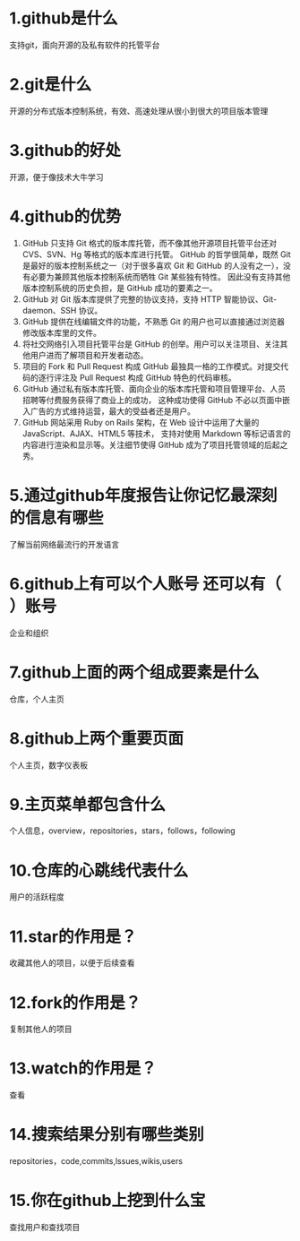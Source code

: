 # 1.github是什么
  支持git，面向开源的及私有软件的托管平台
# 2.git是什么
  开源的分布式版本控制系统，有效、高速处理从很小到很大的项目版本管理
# 3.github的好处
  开源，便于像技术大牛学习
# 4.github的优势
  1. GitHub 只支持 Git 格式的版本库托管，而不像其他开源项目托管平台还对CVS、SVN、Hg 等格式的版本库进行托管。
    GitHub 的哲学很简单，既然 Git 是最好的版本控制系统之一（对于很多喜欢 Git 和 GitHub 的人没有之一），没有必要为兼顾其他版本控制系统而牺牲 Git 某些独有特性。
    因此没有支持其他版本控制系统的历史负担，是 GitHub 成功的要素之一。
  2. GitHub 对 Git 版本库提供了完整的协议支持，支持 HTTP 智能协议、Git-daemon、SSH 协议。
  3. GitHub 提供在线编辑文件的功能，不熟悉 Git 的用户也可以直接通过浏览器修改版本库里的文件。
  4. 将社交网络引入项目托管平台是 GitHub 的创举。用户可以关注项目、关注其他用户进而了解项目和开发者动态。
  5. 项目的 Fork 和 Pull Request 构成 GitHub 最独具一格的工作模式。对提交代码的逐行评注及 Pull Request 构成 GitHub 特色的代码审核。
  6. GitHub 通过私有版本库托管、面向企业的版本库托管和项目管理平台、人员招聘等付费服务获得了商业上的成功，
    这种成功使得 GitHub 不必以页面中嵌入广告的方式维持运营，最大的受益者还是用户。
  7. GitHub 网站采用 Ruby on Rails 架构，在 Web 设计中运用了大量的 JavaScript、AJAX、HTML5 等技术，
    支持对使用 Markdown 等标记语言的内容进行渲染和显示等。关注细节使得 GitHub 成为了项目托管领域的后起之秀。
# 5.通过github年度报告让你记忆最深刻的信息有哪些
  了解当前网络最流行的开发语言
# 6.github上有可以个人账号 还可以有（ ）账号
  企业和组织 
# 7.github上面的两个组成要素是什么
  仓库，个人主页
# 8.github上两个重要页面
  个人主页，数字仪表板
# 9.主页菜单都包含什么
  个人信息，overview，repositories，stars，follows，following
# 10.仓库的心跳线代表什么
   用户的活跃程度
# 11.star的作用是？
   收藏其他人的项目，以便于后续查看
# 12.fork的作用是？
   复制其他人的项目
# 13.watch的作用是？
   查看
# 14.搜索结果分别有哪些类别
   repositories，code,commits,lssues,wikis,users
# 15.你在github上挖到什么宝
   查找用户和查找项目

